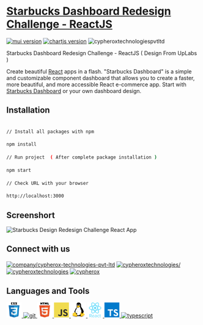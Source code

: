 # [Starbucks Dashboard Redesign Challenge - ReactJS](https://github.com/CypheroxTechnologiesPvtLtd/Starbucks-Design-Redesign-Challenge-React-App)

[![mui version](https://img.shields.io/badge/MUI-5.2.7-blue)](https://mui.com/)
[![chartjs version](https://img.shields.io/badge/chartjs-3.7.0-yellowgreen)](https://www.chartjs.org/)
<img src="https://komarev.com/ghpvc/?username=cypheroxtechnologiespvtltd&label=Profile%20views&color=0e75b6&style=flat" alt="cypheroxtechnologiespvtltd" />



Starbucks Dashboard Redesign Challenge - ReactJS ( Design From UpLabs )

Create beautiful [React](https://reactjs.org/) apps in a flash. "Starbucks Dashboard" is a simple and customizable component dashboard that allows you to create a faster, more beautiful, and more accessible React e-commerce app. Start with [Starbucks Dashboard](https://github.com/CypheroxTechnologiesPvtLtd/Starbucks-Design-Redesign-Challenge-React-App) or your own dashboard design.

## Installation

```sh

// Install all packages with npm 

npm install

// Run project  ( After complete package installation )

npm start 

// Check URL with your browser

http://localhost:3000

```

## Screenshort

![Starbucks Design Redesign Challenge React App](https://raw.githubusercontent.com/CypheroxTechnologiesPvtLtd/Starbucks-Design-Redesign-Challenge-React-App/master/Starbucks%20Design%20Redesign%20Challenge%20React%20App-preview.png)

## Connect with us

<p align="left">
<a href="https://linkedin.com/in/company/cypherox-technologies-pvt-ltd" target="blank"><img align="center" src="https://raw.githubusercontent.com/rahuldkjain/github-profile-readme-generator/master/src/images/icons/Social/linked-in-alt.svg" alt="company/cypherox-technologies-pvt-ltd" height="30" width="40" /></a>
<a href="https://fb.com/cypheroxtechnologies/" target="blank"><img align="center" src="https://raw.githubusercontent.com/rahuldkjain/github-profile-readme-generator/master/src/images/icons/Social/facebook.svg" alt="cypheroxtechnologies/" height="30" width="40" /></a>
<a href="https://instagram.com/cypheroxtechnologies" target="blank"><img align="center" src="https://raw.githubusercontent.com/rahuldkjain/github-profile-readme-generator/master/src/images/icons/Social/instagram.svg" alt="cypheroxtechnologies" height="30" width="40" /></a>
<a href="https://www.behance.net/cypherox" target="blank"><img align="center" src="https://raw.githubusercontent.com/rahuldkjain/github-profile-readme-generator/master/src/images/icons/Social/behance.svg" alt="cypherox" height="30" width="40" /></a>
</p>

## Languages and Tools

<p align="left"> <a href="https://www.w3schools.com/css/" target="_blank" rel="noreferrer"> <img src="https://raw.githubusercontent.com/devicons/devicon/master/icons/css3/css3-original-wordmark.svg" alt="css3" width="40" height="40"/> </a> <a href="https://git-scm.com/" target="_blank" rel="noreferrer"> <img src="https://www.vectorlogo.zone/logos/git-scm/git-scm-icon.svg" alt="git" width="40" height="40"/> </a> <a href="https://www.w3.org/html/" target="_blank" rel="noreferrer"> <img src="https://raw.githubusercontent.com/devicons/devicon/master/icons/html5/html5-original-wordmark.svg" alt="html5" width="40" height="40"/> </a> <a href="https://developer.mozilla.org/en-US/docs/Web/JavaScript" target="_blank" rel="noreferrer"> <img src="https://raw.githubusercontent.com/devicons/devicon/master/icons/javascript/javascript-original.svg" alt="javascript" width="40" height="40"/> </a> <a href="https://www.linux.org/" target="_blank" rel="noreferrer"> <img src="https://raw.githubusercontent.com/devicons/devicon/master/icons/linux/linux-original.svg" alt="linux" width="40" height="40"/> </a> <a href="https://reactjs.org/" target="_blank" rel="noreferrer"> <img src="https://raw.githubusercontent.com/devicons/devicon/master/icons/react/react-original-wordmark.svg" alt="react" width="40" height="40"/> </a> <a href="https://www.typescriptlang.org/" target="_blank" rel="noreferrer"> <img src="https://raw.githubusercontent.com/devicons/devicon/master/icons/typescript/typescript-original.svg" alt="typescript" width="40" height="40"/> </a> <a href="https://code.visualstudio.com/" target="_blank" rel="noreferrer"> <img src="https://code.visualstudio.com/assets/apple-touch-icon.png" alt="typescript" width="40" height="40"/> </a> 
</p>

<!-- ## Organization
<a href="https://www.cypherox.com/" >
<strong> Cypherox Technologies Pvt. Ltd <strong>
</a>
 -->
